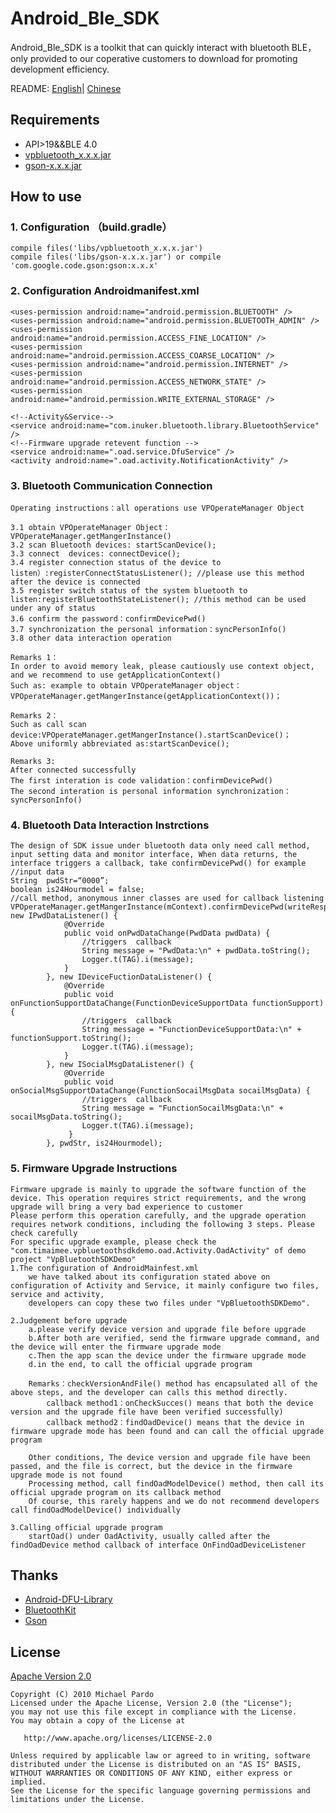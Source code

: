 # Android_Ble_SDK
Android_Ble_SDK is a toolkit that can quickly interact with bluetooth BLE，only provided to our coperative customers to download for promoting development efficiency.


README: [English](https://github.com/HBandSDK/Android_Ble_SDK/blob/master/README_EN.md)| [Chinese](https://github.com/HBandSDK/Android_Ble_SDK/blob/master/README.md)

## Requirements

    
   * API>19&&BLE 4.0  
   * [vpbluetooth_x.x.x.jar](https://github.com/HBandSDK/Android_Ble_SDK/tree/master/android_sdk_source/jar_base)
   * [gson-x.x.x.jar](https://github.com/HBandSDK/Android_Ble_SDK/tree/master/android_sdk_source/jar_base)

## How to use

### 1. Configuration （build.gradle）

    compile files('libs/vpbluetooth_x.x.x.jar')  
    compile files('libs/gson-x.x.x.jar') or compile 'com.google.code.gson:gson:x.x.x'  

### 2. Configuration Androidmanifest.xml

    <uses-permission android:name="android.permission.BLUETOOTH" />
    <uses-permission android:name="android.permission.BLUETOOTH_ADMIN" />
    <uses-permission android:name="android.permission.ACCESS_FINE_LOCATION" />
    <uses-permission android:name="android.permission.ACCESS_COARSE_LOCATION" />
    <uses-permission android:name="android.permission.INTERNET" />
    <uses-permission android:name="android.permission.ACCESS_NETWORK_STATE" />
    <uses-permission android:name="android.permission.WRITE_EXTERNAL_STORAGE" />
    
    <!--Activity&Service-->
    <service android:name="com.inuker.bluetooth.library.BluetoothService" />        
    <!--Firmware upgrade retevent function -->
    <service android:name=".oad.service.DfuService" /> 
    <activity android:name=".oad.activity.NotificationActivity" />

### 3. Bluetooth Communication Connection  

    Operating instructions：all operations use VPOperateManager Object
    
    3.1 obtain VPOperateManager Object： VPOperateManager.getMangerInstance()
    3.2 scan Bluetooth devices: startScanDevice();
    3.3 connect  devices: connectDevice();
    3.4 register connection status of the device to  listen）:registerConnectStatusListener(); //please use this method after the device is connected
    3.5 register switch status of the system bluetooth to listen:registerBluetoothStateListener(); //this method can be used under any of status
    3.6 confirm the password：confirmDevicePwd()
    3.7 synchronization the personal information：syncPersonInfo()
    3.8 other data interaction operation
    
    Remarks 1：
    In order to avoid memory leak, please cautiously use context object, and we recommend to use getApplicationContext()
    Such as: example to obtain VPOperateManager object：VPOperateManager.getMangerInstance(getApplicationContext())；
    
    Remarks 2： 
    Such as call scan device:VPOperateManager.getMangerInstance().startScanDevice()；
    Above uniformly abbreviated as:startScanDevice();
    
    Remarks 3:
    After connected successfully
    The first interation is code validation：confirmDevicePwd()
    The second interation is personal information synchronization：syncPersonInfo()

### 4. Bluetooth Data Interaction Instrctions  

    The design of SDK issue under bluetooth data only need call method, input setting data and monitor interface, When data returns, the interface triggers a callback, take confirmDevicePwd() for example
    //input data
    String  pwdStr=“0000”;
    boolean is24Hourmodel = false;   
    //call method, anonymous inner classes are used for callback listening
    VPOperateManager.getMangerInstance(mContext).confirmDevicePwd(writeResponse, new IPwdDataListener() {
                @Override
                public void onPwdDataChange(PwdData pwdData) {
                    //triggers  callback
                    String message = "PwdData:\n" + pwdData.toString();
                    Logger.t(TAG).i(message);
                }
            }, new IDeviceFuctionDataListener() {
                @Override
                public void onFunctionSupportDataChange(FunctionDeviceSupportData functionSupport) {
                    //triggers  callback
                    String message = "FunctionDeviceSupportData:\n" + functionSupport.toString();
                    Logger.t(TAG).i(message);
                }
            }, new ISocialMsgDataListener() {
                @Override
                public void onSocialMsgSupportDataChange(FunctionSocailMsgData socailMsgData) {
                    //triggers  callback
                    String message = "FunctionSocailMsgData:\n" + socailMsgData.toString();
                    Logger.t(TAG).i(message);
                 }
            }, pwdStr, is24Hourmodel);
            
### 5. Firmware Upgrade Instructions  

	Firmware upgrade is mainly to upgrade the software function of the device. This operation requires strict requirements, and the wrong upgrade will bring a very bad experience to customer
	Please perform this operation carefully, and the upgrade operation requires network conditions, including the following 3 steps. Please check carefully
    For specific upgrade example, please check the "com.timaimee.vpbluetoothsdkdemo.oad.Activity.OadActivity" of demo project "VpBluetoothSDKDemo" 
    1.The configuration of AndroidMainfest.xml	     
		we have talked about its configuration stated above on configuration of Activity and Service, it mainly configure two files, service and activity,
		developers can copy these two files under "VpBluetoothSDKDemo".
    
    2.Judgement before upgrade
        a.please verify device version and upgrade file before upgrade
        b.After both are verified, send the firmware upgrade command, and the device will enter the firmware upgrade mode
        c.Then the app scan the device under the firmware upgrade mode
        d.in the end, to call the official upgrade program

        Remarks：checkVersionAndFile() method has encapsulated all of the above steps, and the developer can calls this method directly.
            callback method1：onCheckSucces() means that both the device version and the upgrade file have been verified successfully)
            callback method2：findOadDevice() means that the device in firmware upgrade mode has been found and can call the official upgrade program
         
		Other conditions, The device version and upgrade file have been passed, and the file is correct, but the device in the firmware upgrade mode is not found
		Processing method, call findOadModelDevice() method, then call its official upgrade program on its callback method
		Of course, this rarely happens and we do not recommend developers call findOadModelDevice() individually
    
    3.Calling official upgrade program
		startOad() under OadActivity, usually called after the findOadDevice method callback of interface OnFindOadDeviceListener

## Thanks  

* [Android-DFU-Library](https://github.com/NordicSemiconductor/Android-DFU-Library)
* [BluetoothKit](https://github.com/dingjikerbo/BluetoothKit)  
* [Gson](https://github.com/google/gson)  


## License
[Apache Version 2.0](http://www.apache.org/licenses/LICENSE-2.0.html)

    Copyright (C) 2010 Michael Pardo
    Licensed under the Apache License, Version 2.0 (the "License");
    you may not use this file except in compliance with the License.
    You may obtain a copy of the License at

       http://www.apache.org/licenses/LICENSE-2.0

    Unless required by applicable law or agreed to in writing, software
    distributed under the License is distributed on an "AS IS" BASIS,
    WITHOUT WARRANTIES OR CONDITIONS OF ANY KIND, either express or implied.
    See the License for the specific language governing permissions and
    limitations under the License.





